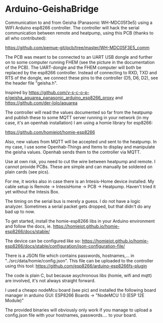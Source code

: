 # Arduino-GeishaBridge

Communication to and from Geisha (Panasonic WH-MDC05f3e5) using a WIFI Arduino esp8266 controller.
The controller will hack the serial communication between remote and heatpump, using this PCB 
(thanks to all who contributed): 

https://github.com/pemue-git/pcb/tree/master/WH-MDC05F3E5_comm

The PCB was meant to be connected to an UART USB dongle and further on to some computer running FHEM (see the picture in the documentation of the PCB). 
The UART-dongle and the FHEM computer will both be replaced by the esp8266 controller.
Instead of connecting to RXD, TXD and RTS of the dongle, we connect these pins to 
the controller (D5, D6, D2), see the header file "geisha.h".

Inspired by 
https://github.com/v-s-c-o-p-e/geisha_aquarea_panasonic_arduino_esp8266_proxy
and 
https://github.com/der-lolo/aquarea

The controller will read the values documented so far from the heatpump and publish these to
some MQTT server running in your network (in my case, it's an openhab installation)
I am using a homie library for esp8266:

https://github.com/homieiot/homie-esp8266

Also, new values from MQTT will be accepted und sent to the heatpump.
In my case, I use some Openhab-Things and Items to display and manipulate the geisha values. 
Openhab sends them to the controller via MQTT.

Use at own risk, you need to cut the wire between heatpump and remote. 
I cannot provide PCBs. These are simple and can manually be soldered on plain cards (see pics).

For me, it works also in case there is an Intesis-Home device installed. My cable setup is 
Remote -> IntesisHome -> PCB -> Heatpump. Haven't tried it yet without the Intesis Box. 

The timing on the serial bus is merely a guess. I do not have a logic analyzer. Sometimes a serial packet gets dropped, but 
that didn't do any bad up to now.

To get started, install the homie-esp8266 libs in your Arduino environment
and follow the docs, ie. https://homieiot.github.io/homie-esp8266/docs/stable/

The device can be configured like so: https://homieiot.github.io/homie-esp8266/docs/stable/configuration/json-configuration-file/

There is a JSON file which contains passwords, hostnames,... in "../src/data/homie/config.json". This file can be uploaded to the controller using this tool: https://github.com/esp8266/arduino-esp8266fs-plugin

The code is plain C, but because asychronous libs (homie, wifi and mqtt) are involved, it's not always straight forward.

I used a cheapo nodeMcu board (see pic) and installed the following board manager in arduino GUI:
ESP8266 Boards -> "NodeMCU 1.0 (ESP 12E Module)"

The provided binaries will obviously only work if you manage to upload a config.json file with your hostnames, passwords.... to your board.
